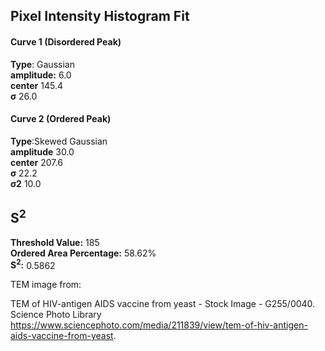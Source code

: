 ## Pixel Intensity Histogram Fit

#### Curve 1 (Disordered Peak)
**Type**: Gaussian\
**amplitude:** 6.0\
**center** 145.4\
**σ** 26.0


#### Curve 2 (Ordered Peak)
**Type**:Skewed Gaussian\
**amplitude** 30.0\
**center** 207.6\
**σ** 22.2\
**σ2** 10.0


## S<sup>2</sup>
**Threshold Value:** 185\
**Ordered Area Percentage:** 58.62%\
**S<sup>2</sup>:** 0.5862



TEM image from:

TEM of HIV-antigen AIDS vaccine from yeast - Stock Image - G255/0040. Science Photo Library https://www.sciencephoto.com/media/211839/view/tem-of-hiv-antigen-aids-vaccine-from-yeast.
